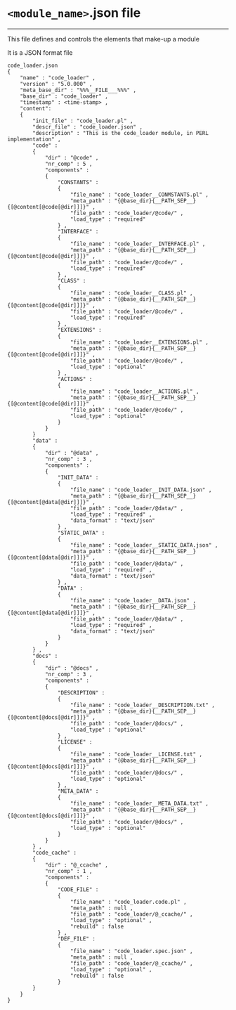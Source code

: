 # `<module_name>`.json file
---
This file defines and controls the elements that make-up a module

It is a JSON format file

    code_loader.json
    {
        "name" : "code_loader" ,
        "version" : "5.0.000" ,
        "meta_base_dir" : "%%%__FILE___%%%" ,
        "base_dir" : "code_loader" ,
        "timestamp" : <time-stamp> ,
        "content":
        {
            "init_file" : "code_loader.pl" ,
            "descr_file" : "code_loader.json" ,
            "description" : "This is the code_loader module, in PERL implementation" ,
            "code" :
            {
                "dir" : "@code" ,
                "nr_comp" : 5 ,
                "components" :
                {
                    "CONSTANTS" :
                    {
                        "file_name" : "code_loader__CONMSTANTS.pl" ,
                        "meta_path" : "{@base_dir}{__PATH_SEP__}{[@content[@code[@dir]]]}" ,
                        "file_path" : "code_loader/@code/" ,
                        "load_type" : "required"
                    } ,
                    "INTERFACE" :
                    {
                        "file_name" : "code_loader__INTERFACE.pl" ,
                        "meta_path" : "{@base_dir}{__PATH_SEP__}{[@content[@code[@dir]]]}" ,
                        "file_path" : "code_loader/@code/" ,
                        "load_type" : "required"
                    } ,
                    "CLASS" :
                    {
                        "file_name" : "code_loader__CLASS.pl" ,
                        "meta_path" : "{@base_dir}{__PATH_SEP__}{[@content[@code[@dir]]]}" ,
                        "file_path" : "code_loader/@code/" ,
                        "load_type" : "required"
                    } ,
                    "EXTENSIONS" :
                    {
                        "file_name" : "code_loader__EXTENSIONS.pl" ,
                        "meta_path" : "{@base_dir}{__PATH_SEP__}{[@content[@code[@dir]]]}" ,
                        "file_path" : "code_loader/@code/" ,
                        "load_type" : "optional"
                    } ,
                    "ACTIONS" :
                    {
                        "file_name" : "code_loader__ACTIONS.pl" ,
                        "meta_path" : "{@base_dir}{__PATH_SEP__}{[@content[@code[@dir]]]}" ,
                        "file_path" : "code_loader/@code/" ,
                        "load_type" : "optional"
                    }
                }
            }
            "data" :
            {
                "dir" : "@data" ,
                "nr_comp" : 3 ,
                "components" :
                {
                    "INIT_DATA" :
                    {
                        "file_name" : "code_loader__INIT_DATA.json" ,
                        "meta_path" : "{@base_dir}{__PATH_SEP__}{[@content[@data[@dir]]]}" ,
                        "file_path" : "code_loader/@data/" ,
                        "load_type" : "required" ,
                        "data_format" : "text/json"
                    } ,
                    "STATIC_DATA" :
                    {
                        "file_name" : "code_loader__STATIC_DATA.json" ,
                        "meta_path" : "{@base_dir}{__PATH_SEP__}{[@content[@data[@dir]]]}" ,
                        "file_path" : "code_loader/@data/" ,
                        "load_type" : "required" ,
                        "data_format" : "text/json"
                    } ,
                    "DATA" :
                    {
                        "file_name" : "code_loader__DATA.json" ,
                        "meta_path" : "{@base_dir}{__PATH_SEP__}{[@content[@data[@dir]]]}" ,
                        "file_path" : "code_loader/@data/" ,
                        "load_type" : "required" ,
                        "data_format" : "text/json"
                    }
                }
            } ,
            "docs" :
            {
                "dir" : "@docs" ,
                "nr_comp" : 3 ,
                "components" :
                {
                    "DESCRIPTION" :
                    {
                        "file_name" : "code_loader__DESCRIPTION.txt" ,
                        "meta_path" : "{@base_dir}{__PATH_SEP__}{[@content[@docs[@dir]]]}" ,
                        "file_path" : "code_loader/@docs/" ,
                        "load_type" : "optional"
                    } ,
                    "LICENSE" :
                    {
                        "file_name" : "code_loader__LICENSE.txt" ,
                        "meta_path" : "{@base_dir}{__PATH_SEP__}{[@content[@docs[@dir]]]}" ,
                        "file_path" : "code_loader/@docs/" ,
                        "load_type" : "optional"
                    } ,
                    "META_DATA" :
                    {
                        "file_name" : "code_loader__META_DATA.txt" ,
                        "meta_path" : "{@base_dir}{__PATH_SEP__}{[@content[@docs[@dir]]]}" ,
                        "file_path" : "code_loader/@docs/" ,
                        "load_type" : "optional"
                    }
                }    
            } ,
            "code_cache" :
            {
                "dir" : "@_ccache" ,
                "nr_comp" : 1 ,
                "components" :
                {
                    "CODE_FILE" :
                    {
                        "file_name" : "code_loader.code.pl" ,
                        "meta_path" : null ,
                        "file_path" : "code_loader/@_ccache/" ,
                        "load_type" : "optional" ,
                        "rebuild" : false
                    } ,
                    "DEF_FILE" :
                    {
                        "file_name" : "code_loader.spec.json" ,
                        "meta_path" : null ,
                        "file_path" : "code_loader/@_ccache/" ,
                        "load_type" : "optional" ,
                        "rebuild" : false
                    }
            }
        }
    }

